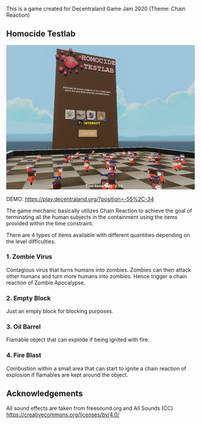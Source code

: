 This is a game created for Decentraland Game Jam 2020 (Theme: Chain Reaction)

## Homocide Testlab

![screenshot](https://github.com/tensaix2j/decentraland_cr/blob/master/screenshot/homocide_testlab_ss.png?raw=true)

DEMO:
https://play.decentraland.org/?position=-55%2C-34


The game mechanic basically utilizes Chain Reaction to achieve the goal of terminating all the human subjects in the containment using the items provided within the time constraint. 


There are 4 types of items available with different quantities depending on the level difficulties. 

### 1. Zombie Virus
Contagious virus that turns humans into zombies. Zombies can then attack other humans and turn more humans into zombies. Hence trigger a chain reaction of Zombie Apocalypse.

### 2. Empty Block
Just an empty block for blocking purposes.

### 3. Oil Barrel
Flamable object that can explode if being ignited with fire. 

### 4. Fire Blast
Combustion within a small area that can start to ignite a chain reaction of explosion if flamables are kept around the object.



## Acknowledgements
All sound effects are taken from freesound.org and All Sounds (CC)
https://creativecommons.org/licenses/by/4.0/

